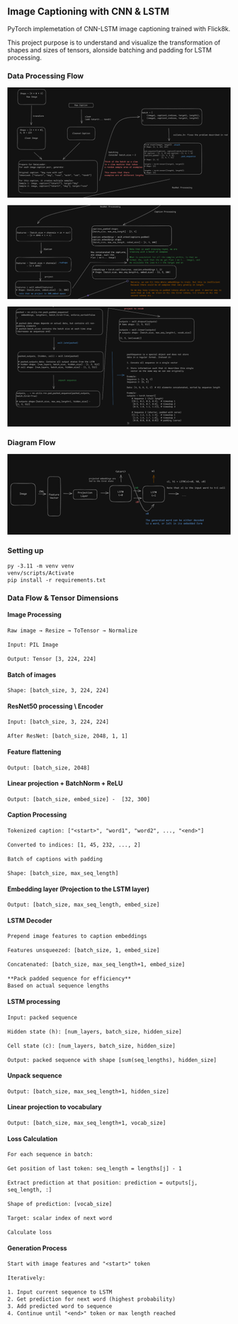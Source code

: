 ## Image Captioning with CNN & LSTM

PyTorch implemetation of CNN-LSTM image captioning trained with Flick8k. 

This project purpose is to understand and visualize the transformation of shapes and sizes of tensors, alonside batching and padding for LSTM processing. 


### Data Processing Flow 
![alt text](assets/p1.png)

![alt text](assets/p2.png)

![alt text](assets/p3.png)

### Diagram Flow 
![alt text](assets/image.png)


### Setting up
```
py -3.11 -m venv venv 
venv/scripts/Activate 
pip install -r requirements.txt
```


### Data Flow & Tensor Dimensions

#### Image Processing
```
Raw image → Resize → ToTensor → Normalize

Input: PIL Image

Output: Tensor [3, 224, 224]
```
#### Batch of images

```
Shape: [batch_size, 3, 224, 224]
```

#### ResNet50 processing \ Encoder 
```
Input: [batch_size, 3, 224, 224]

After ResNet: [batch_size, 2048, 1, 1]
```

#### Feature flattening
```
Output: [batch_size, 2048]
```
#### Linear projection + BatchNorm + ReLU
```
Output: [batch_size, embed_size] -  [32, 300]
```
#### Caption Processing
```
Tokenized caption: ["<start>", "word1", "word2", ..., "<end>"]

Converted to indices: [1, 45, 232, ..., 2]

Batch of captions with padding

Shape: [batch_size, max_seq_length]
```

#### Embedding layer (Projection to the LSTM layer)
```
Output: [batch_size, max_seq_length, embed_size]
```
#### LSTM Decoder
```
Prepend image features to caption embeddings

Features unsqueezed: [batch_size, 1, embed_size]

Concatenated: [batch_size, max_seq_length+1, embed_size]

**Pack padded sequence for efficiency**
Based on actual sequence lengths
```
#### LSTM processing
```
Input: packed sequence

Hidden state (h): [num_layers, batch_size, hidden_size]

Cell state (c): [num_layers, batch_size, hidden_size]

Output: packed sequence with shape [sum(seq_lengths), hidden_size]
```
#### Unpack sequence
```
Output: [batch_size, max_seq_length+1, hidden_size]
```
#### Linear projection to vocabulary
```
Output: [batch_size, max_seq_length+1, vocab_size]
```
#### Loss Calculation
```
For each sequence in batch:

Get position of last token: seq_length = lengths[j] - 1

Extract prediction at that position: prediction = outputs[j, seq_length, :]

Shape of prediction: [vocab_size]

Target: scalar index of next word

Calculate loss 
```
#### Generation Process
```
Start with image features and "<start>" token

Iteratively:

1. Input current sequence to LSTM
2. Get prediction for next word (highest probability)
3. Add predicted word to sequence
4. Continue until "<end>" token or max length reached
```